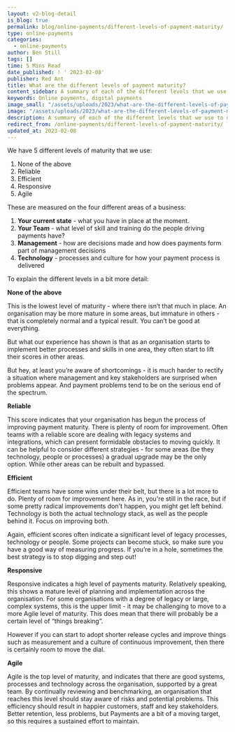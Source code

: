 ```yaml
---
layout: v2-blog-detail
is_blog: true
permalink: blog/online-payments/different-levels-of-payment-maturity/
type: online-payments
categories:
  - online-payments
author: Ben Still
tags: []
time: 5 Mins Read
date_published: ! ' 2023-02-08'
publisher: Red Ant
title: What are the different levels of payment maturity?
content_sidebar: A summary of each of the different levels that we use to describe the relative maturity of a payments process. Starting from the very basic / starting off, through to the teams that are really cracking it.
keywords: Online payments, digital payments
image_small: "/assets/uploads/2023/what-are-the-different-levels-of-payment-maturity-min.png"
image: "/assets/uploads/2023/what-are-the-different-levels-of-payment-maturity-min.png"
description: A summary of each of the different levels that we use to describe the relative maturity of a payments process. Starting from the very basic / starting off, through to the teams that are really cracking it.
redirect_from: /online-payments/different-levels-of-payment-maturity/
updated_at: 2023-02-08
---
```


We have 5 different levels of maturity that we use:
1. None of the above
2. Reliable
3. Efficient
4. Responsive
5. Agile

These are measured on the four different areas of a business:
1. **Your current state** - what you have in place at the moment.
2. **Your Team** - what level of skill and training do the people driving payments have?
3. **Management** - how are decisions made and how does payments form part of management decisions
4. **Technology** - processes and culture for how your payment process is delivered


To explain the different levels in a bit more detail:

**None of the above**

This is the lowest level of maturity - where there isn’t that much in place. An organisation may be more mature in some areas, but immature in others - that is completely normal and a typical result. You can’t be good at everything.

But what our experience has shown is that as an organisation starts to implement better processes and skills in one area, they often start to lift their scores in other areas.

But hey, at least you’re aware of shortcomings - it is much harder to rectify a situation where management and key stakeholders are surprised when problems appear. And payment problems tend to be on the serious end of the spectrum.

**Reliable**

This score indicates that your organisation has begun the process of improving payment maturity. There is plenty of room for improvement. Often teams with a reliable score are dealing with legacy systems and integrations, which can present formidable obstacles to moving quickly. It can be helpful to consider different strategies - for some areas (be they technology, people or processes) a gradual upgrade may be the only option. While other areas can be rebuilt and bypassed.

**Efficient**

Efficient teams have some wins under their belt, but there is a lot more to do. Plenty of room for improvement here. As in, you're still in the race, but if some pretty radical improvements don't happen, you might get left behind. Technology is both the actual technology stack, as well as the people behind it. Focus on improving both.

Again, efficient scores often indicate a significant level of legacy processes, technology or people. Some projects can become stuck, so make sure you have a good way of measuring progress. If you’re in a hole, sometimes the best strategy is to stop digging and step out!

**Responsive**

Responsive indicates a high level of payments maturity. Relatively speaking, this shows a mature level of planning and implementation across the organisation. For some organisations with a degree of legacy or large, complex systems, this is the upper limit - it may be challenging to move to a more Agile level of maturity. This does mean that there will probably be a certain level of “things breaking”.

However if you can start to adopt shorter release cycles and improve things such as measurement and a culture of continuous improvement, then there is certainly room to move the dial.

**Agile**

Agile is the top level of maturity, and indicates that there are good systems, processes and technology across the organisation, supported by a great team. By continually reviewing and benchmarking, an organisation that reaches this level should stay aware of risks and potential problems. This efficiency should result in happier customers, staff and key stakeholders. Better retention, less problems, but Payments are a bit of a moving target, so this requires a sustained effort to maintain.

